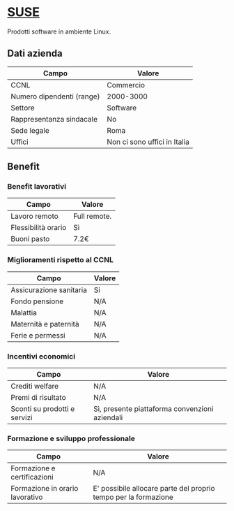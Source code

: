 # [SUSE](https://www.suse.com/)

Prodotti software in ambiente Linux.

## Dati azienda

| **Campo**           | **Valore**             |
| ------------------------- | ---------------------------- |
| CCNL                      | Commercio                    |
| Numero dipendenti (range) | 2000-3000                    |
| Settore                   | Software                     |
| Rappresentanza sindacale  | No                           |
| Sede legale               | Roma                         |
| Uffici                    | Non ci sono uffici in Italia |

## Benefit

### Benefit lavorativi

| **Campo**      | **Valore** |
| -------------------- | ---------------- |
| Lavoro remoto        | Full remote.     |
| Flessibilità orario | Sì              |
| Buoni pasto          | 7.2€            |

### Miglioramenti rispetto al CCNL

| **Campo**         | **Valore** |
| ----------------------- | ---------------- |
| Assicurazione sanitaria | Si               |
| Fondo pensione          | N/A              |
| Malattia                | N/A              |
| Maternità e paternità | N/A              |
| Ferie e permessi        | N/A              |

### Incentivi economici

| **Campo**              | **Valore**                                |
| ---------------------------- | ----------------------------------------------- |
| Crediti welfare              | N/A                                             |
| Premi di risultato           | N/A                                             |
| Sconti su prodotti e servizi | Sì, presente piattaforma convenzioni aziendali |

### Formazione e sviluppo professionale

| **Campo**                 | **Valore**                                                |
| ------------------------------- | --------------------------------------------------------------- |
| Formazione e certificazioni     | N/A                                                             |
| Formazione in orario lavorativo | E' possibile allocare parte del proprio tempo per la formazione |
